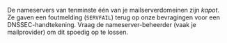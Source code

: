 De nameservers van tenminste één van je mailserverdomeinen zijn *kapot*. Ze 
gaven een foutmelding (`SERVFAIL`) terug op onze bevragingen voor een 
DNSSEC-handtekening. Vraag de nameserver-beheerder (vaak je mailprovider) om
 dit spoedig op te lossen.
